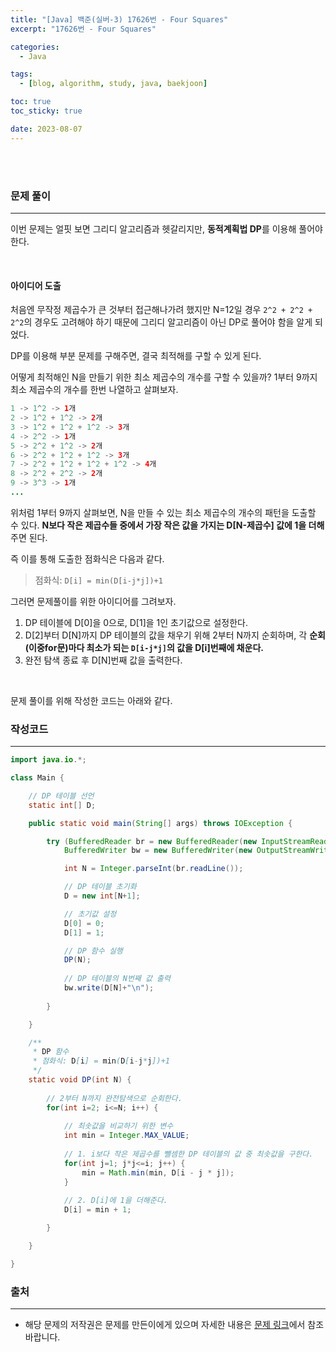 ```yaml
---
title: "[Java] 백준(실버-3) 17626번 - Four Squares"
excerpt: "17626번 - Four Squares"

categories:
  - Java

tags:
  - [blog, algorithm, study, java, baekjoon]

toc: true
toc_sticky: true

date: 2023-08-07
---
```


<br><br>

### 문제 풀이

---

이번 문제는 얼핏 보면 그리디 알고리즘과 헷갈리지만, **동적계획법 DP**를 이용해 풀어야 한다.

<br>

#### 아이디어 도출

처음엔 무작정 제곱수가 큰 것부터 접근해나가려 했지만 N=12일 경우 `2^2 + 2^2 + 2^2`의 경우도 고려해야 하기 때문에 그리디 알고리즘이 아닌 DP로 풀어야 함을 알게 되었다.

DP를 이용해 부분 문제를 구해주면, 결국 최적해를 구할 수 있게 된다.

어떻게 최적해인 N을 만들기 위한 최소 제곱수의 개수를 구할 수 있을까? 1부터 9까지 최소 제곱수의 개수를 한번 나열하고 살펴보자.


```java
1 -> 1^2 -> 1개
2 -> 1^2 + 1^2 -> 2개
3 -> 1^2 + 1^2 + 1^2 -> 3개
4 -> 2^2 -> 1개
5 -> 2^2 + 1^2 -> 2개
6 -> 2^2 + 1^2 + 1^2 -> 3개
7 -> 2^2 + 1^2 + 1^2 + 1^2 -> 4개
8 -> 2^2 + 2^2 -> 2개
9 -> 3^3 -> 1개
...
```

위처럼 1부터 9까지 살펴보면, N을 만들 수 있는 최소 제곱수의 개수의 패턴을 도출할 수 있다. **N보다 작은 제곱수들 중에서 가장 작은 값을 가지는 D[N-제곱수] 값에 1을 더해**주면 된다.

즉 이를 통해 도출한 점화식은 다음과 같다.

> 점화식: `D[i] = min(D[i-j*j])+1`

그러면 문제풀이를 위한 아이디어를 그려보자.

1. DP 테이블에 D[0]을 0으로, D[1]을 1인 초기값으로 설정한다.
2. D[2]부터 D[N]까지 DP 테이블의 값을 채우기 위해 2부터 N까지 순회하며, 각 **순회(이중for문)마다 최소가 되는 `D[i-j*j]`의 값을 D[i]번째에 채운다.**
3. 완전 탐색 종료 후 D[N]번째 값을 출력한다.

<br>

문제 풀이를 위해 작성한 코드는 아래와 같다.

### 작성코드

---

```java
import java.io.*;

class Main {    

    // DP 테이블 선언
    static int[] D;

    public static void main(String[] args) throws IOException {

        try (BufferedReader br = new BufferedReader(new InputStreamReader(System.in));
            BufferedWriter bw = new BufferedWriter(new OutputStreamWriter(System.out))) {

            int N = Integer.parseInt(br.readLine());

            // DP 테이블 초기화
            D = new int[N+1];

            // 초기값 설정
            D[0] = 0;
            D[1] = 1;

            // DP 함수 실행
            DP(N);
            
            // DP 테이블의 N번째 값 출력
            bw.write(D[N]+"\n");
            
        }

    }

    /**
     * DP 함수
     * 점화식: D[i] = min(D[i-j*j])+1
     */
    static void DP(int N) {
        
        // 2부터 N까지 완전탐색으로 순회한다.
        for(int i=2; i<=N; i++) {
            
            // 최솟값을 비교하기 위한 변수
            int min = Integer.MAX_VALUE;
            
            // 1. i보다 작은 제곱수를 뺄셈한 DP 테이블의 값 중 최솟값을 구한다.
            for(int j=1; j*j<=i; j++) {
                min = Math.min(min, D[i - j * j]);  
            }
            
            // 2. D[i]에 1을 더해준다.
            D[i] = min + 1;

        }

    }

}
```

### 출처

---

- 해당 문제의 저작권은 문제를 만든이에게 있으며 자세한 내용은 [문제 링크](https://www.acmicpc.net/problem/17626)에서 참조바랍니다.